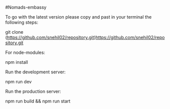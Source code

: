 #Nomads-embassy

To go with the latest version please copy and past in your terminal the following steps:

git clone (https://github.com/snehil02/repository.git)https://github.com/snehil02/repository.git

For node-modules:

npm install

Run the development server:

npm run dev

Run the production server:

npm run build && npm run start
